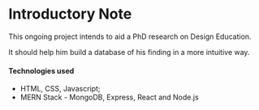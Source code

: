 # Introductory Note

This ongoing project intends to aid a PhD research on Design Education.

It should help him build a database of his finding in a more intuitive way.

#### Technologies used

- HTML, CSS, Javascript;
- MERN Stack - MongoDB, Express, React and Node.js

